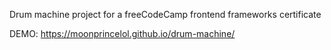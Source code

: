 Drum machine project for a freeCodeCamp frontend frameworks certificate

DEMO: https://moonprincelol.github.io/drum-machine/
